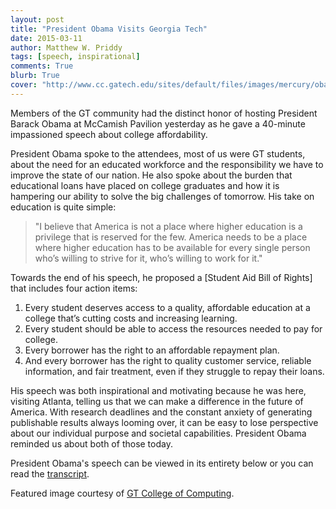 ```yaml
---
layout: post
title: "President Obama Visits Georgia Tech"
date: 2015-03-11
author: Matthew W. Priddy
tags: [speech, inspirational]
comments: True
blurb: True
cover: "http://www.cc.gatech.edu/sites/default/files/images/mercury/obama2_0.jpg"
---
```


Members of the GT community had the distinct honor of hosting President Barack Obama at McCamish Pavilion yesterday as he gave a 40-minute impassioned speech about college affordability.  

President Obama spoke to the attendees, most of us were GT students, about the need for an educated workforce and the responsibility we have to improve the state of our nation.  He also spoke about the burden that educational loans have placed on college graduates and how it is hampering our ability to solve the big challenges of tomorrow.  His take on education is quite simple:

> "I believe that America is not a place where higher education is a privilege that is reserved for the few.  America needs to be a place where higher education has to be available for every single person who’s willing to strive for it, who’s willing to work for it."

Towards the end of his speech, he proposed a [Student Aid Bill of Rights] that includes four action items:
1. Every student deserves access to a quality, affordable education at a college that’s cutting costs and increasing learning.   
2. Every student should be able to access the resources needed to pay for college. 
3. Every borrower has the right to an affordable repayment plan. 
4. And every borrower has the right to quality customer service, reliable information, and fair treatment, even if they struggle to repay their loans.

His speech was both inspirational and motivating because he was here, visiting Atlanta, telling us that we can make a difference in the future of America.  With research deadlines and the constant anxiety of generating publishable results always looming over, it can be easy to lose perspective about our individual purpose and societal capabilities.  President Obama reminded us about both of those today.

President Obama's speech can be viewed in its entirety below or you can read the [transcript](https://www.whitehouse.gov/the-press-office/2015/03/10/remarks-president-announcing-student-aid-bill-rights).  

<i class="fa fa-camera-retro"></i> Featured image courtesy of [GT College of Computing](http://www.cc.gatech.edu/sites/default/files/images/mercury/obama2_0.jpg).
